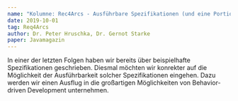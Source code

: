 ```yaml
---
name: "Kolumne: Rec4Arcs - Ausführbare Spezifikationen (und eine Portion BDD)"
date: 2019-10-01
tag: Req4Arcs
author: Dr. Peter Hruschka, Dr. Gernot Starke
paper: Javamagazin
---
```

In einer der letzten Folgen haben wir bereits über beispielhafte
Spezifikationen geschrieben. Diesmal möchten wir konrekter auf die Möglichkeit der Ausführbarkeit solcher Spezifikationen eingehen. 
Dazu werden wir einen Ausflug in die großartigen Möglichkeiten von Behavior-driven Development unternehmen.